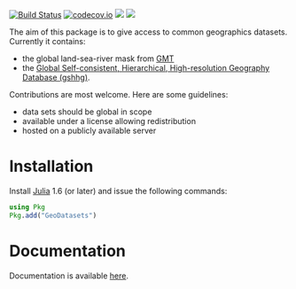 [![Build Status](https://github.com/JuliaGeo/GeoDatasets.jl/workflows/CI/badge.svg)](https://github.com/JuliaGeo/GeoDatasets.jl/actions)
[![codecov.io](http://codecov.io/github/JuliaGeo/GeoDatasets.jl/coverage.svg?branch=master)](http://codecov.io/github/JuliaGeo/GeoDatasets.jl?branch=master)
[![](https://img.shields.io/badge/docs-stable-blue.svg)](https://JuliaGeo.github.io/GeoDatasets.jl/stable)
[![](https://img.shields.io/badge/docs-dev-blue.svg)](https://JuliaGeo.github.io/GeoDatasets.jl/dev)

The aim of this package is to give access to common geographics datasets. Currently it contains:
* the global land-sea-river mask from [GMT](http://gmt.soest.hawaii.edu/)
* the [Global Self-consistent, Hierarchical, High-resolution Geography Database (gshhg)](https://www.soest.hawaii.edu/pwessel/gshhg/).

Contributions are most welcome. Here are some guidelines:
* data sets should be global in scope
* available under a license allowing redistribution
* hosted on a publicly available server


# Installation

Install [Julia](https://julialang.org/) 1.6 (or later) and issue the following commands:

```julia
using Pkg
Pkg.add("GeoDatasets")
```

# Documentation

Documentation is available [here](https://JuliaGeo.github.io/GeoDatasets.jl/dev).
